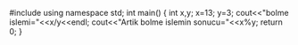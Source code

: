 #include <iostream>
using namespace std;
int main()
{
int x,y;
x=13;
y=3;
cout<<"bolme islemi="<<x/y<<endl;
cout<<"Artik bolme islemin sonucu="<<x%y;
return 0;
} 
